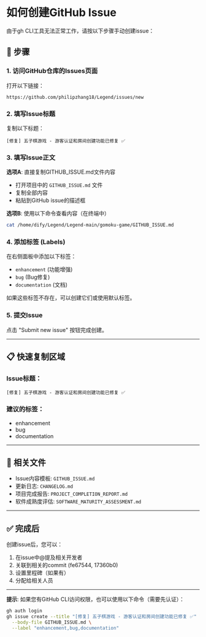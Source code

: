 # 如何创建GitHub Issue

由于gh CLI工具无法正常工作，请按以下步骤手动创建issue：

## 📝 步骤

### 1. 访问GitHub仓库的Issues页面

打开以下链接：
```
https://github.com/philipzhang18/Legend/issues/new
```

### 2. 填写Issue标题

复制以下标题：
```
[修复] 五子棋游戏 - 游客认证和房间创建功能已修复 ✅
```

### 3. 填写Issue正文

**选项A**: 直接复制GITHUB_ISSUE.md文件内容
- 打开项目中的 `GITHUB_ISSUE.md` 文件
- 复制全部内容
- 粘贴到GitHub issue的描述框

**选项B**: 使用以下命令查看内容（在终端中）
```bash
cat /home/dify/Legend/Legend-main/gomoku-game/GITHUB_ISSUE.md
```

### 4. 添加标签 (Labels)

在右侧面板中添加以下标签：
- `enhancement` (功能增强)
- `bug` (Bug修复)
- `documentation` (文档)

如果这些标签不存在，可以创建它们或使用默认标签。

### 5. 提交Issue

点击 "Submit new issue" 按钮完成创建。

---

## 📋 快速复制区域

### Issue标题：
```
[修复] 五子棋游戏 - 游客认证和房间创建功能已修复 ✅
```

### 建议的标签：
- enhancement
- bug
- documentation

---

## 🔗 相关文件

- Issue内容模板: `GITHUB_ISSUE.md`
- 更新日志: `CHANGELOG.md`
- 项目完成报告: `PROJECT_COMPLETION_REPORT.md`
- 软件成熟度评估: `SOFTWARE_MATURITY_ASSESSMENT.md`

---

## ✅ 完成后

创建issue后，您可以：
1. 在issue中@提及相关开发者
2. 关联到相关的commit (fe67544, 17360b0)
3. 设置里程碑（如果有）
4. 分配给相关人员

---

**提示**: 如果您有GitHub CLI访问权限，也可以使用以下命令（需要先认证）：
```bash
gh auth login
gh issue create --title "[修复] 五子棋游戏 - 游客认证和房间创建功能已修复 ✅" \
  --body-file GITHUB_ISSUE.md \
  --label "enhancement,bug,documentation"
```
